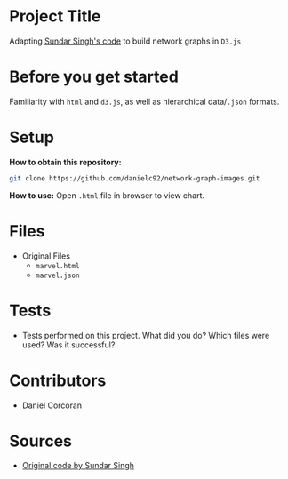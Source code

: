 # Project Title
Adapting [Sundar Singh's code](http://bl.ocks.org/eesur/be2abfb3155a38be4de4) to build network graphs in `D3.js`

# Before you get started
Familiarity with `html` and `d3.js`, as well as hierarchical data/`.json` formats.

# Setup
**How to obtain this repository:**
```sh
git clone https://github.com/danielc92/network-graph-images.git
```
**How to use:**
Open `.html` file in browser to view chart.

# Files
- Original Files 
  * `marvel.html`
  * `marvel.json`

# Tests
- Tests performed on this project. What did you do? Which files were used? Was it successful?

# Contributors
- Daniel Corcoran

# Sources
- [Original code by Sundar Singh](http://bl.ocks.org/eesur/be2abfb3155a38be4de4)